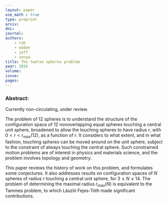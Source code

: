 ```yaml
---
layout: paper
use_math : true
type: preprint
arxiv: 
doi: 
journal:
authors:
    - rob
    - wöden
    - jeff
    - senya
title: The twelve spheres problem
year: 2016
volume: 
issue: 
pages: 
---
```

### Abstract:

Currently non-circulating, under review. 

The problem of  $12$ spheres  is to understand the structure of the  configuration space of $12$ nonoverlapping equal spheres  touching a central unit sphere, broadened to allow the touching spheres to have radius $r$, with $0< r < r_{max}(12)$, as a function of $r$.  It considers to what extent, and in what fashion, touching spheres can be moved around on the unit sphere, subject to the constraint  of always touching the central sphere. Such constrained motion problems are of interest in physics and materials science, and the  problem involves topology and geometry.

This paper reviews the history of work on this problem, and formulates some conjectures. It also addresses results on configuration spaces of $N$ spheres of radius $r$ touching a central unit sphere, for $3 \le N\le 14$. The problem of determining the maximal radius  $r_{max}(N)$ is equivalent to  the Tammes problem, to which $\textrm{L\'{a}szl\'{o} Fejes-T\'{o}th}$ made significant contributions.  


